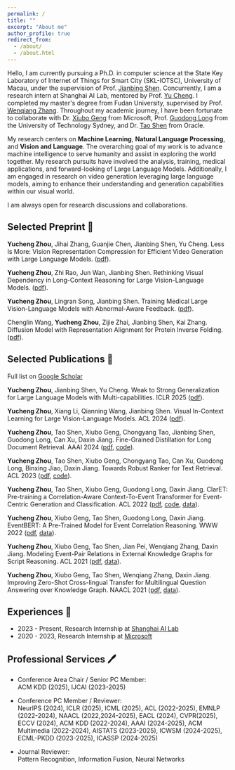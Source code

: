 ```yaml
---
permalink: /
title: ""
excerpt: "About me"
author_profile: true
redirect_from: 
  - /about/
  - /about.html
---
```


Hello, I am currently pursuing a Ph.D. in computer science at the State Key Laboratory of Internet of Things for Smart City (SKL-IOTSC), University of Macau, under the supervision of Prof. [Jianbing Shen](https://scholar.google.com/citations?user=_Q3NTToAAAAJ&hl=en). Concurrently, I am a research intern at Shanghai AI Lab, mentored by Prof. [Yu Cheng](https://ych133.github.io/). I completed my master's degree from Fudan University, supervised by Prof. [Wenqiang Zhang](http://www.fudanroilab.com/2021/07/01/WenqiangZhang.html). Throughout my academic journey, I have been fortunate to collaborate with Dr. [Xiubo Geng](https://xiubo0211.github.io/) from Microsoft, Prof. [Guodong Long](https://guodonglong.github.io/) from the University of Technology Sydney, and Dr. [Tao Shen](https://scholar.google.com/citations?user=SegyX9AAAAAJ&hl=en) from Oracle.

My research centers on **Machine Learning**, **Natural Language Processing**, and **Vision and Language**. The overarching goal of my work is to advance machine intelligence to serve humanity and assist in exploring the world together. My research pursuits have involved the analysis, training, medical applications, and forward-looking of Large Language Models. Additionally, I am engaged in research on video generation leveraging large language models, aiming to enhance their understanding and generation capabilities within our visual world.

I am always open for research discussions and collaborations.



<!-- ## News <g-emoji class="g-emoji" alias="memo" fallback-src="https://github.githubassets.com/images/icons/emoji/unicode/1f525.png">🔥</g-emoji> -->
<!-- timetable and other -->





## Selected Preprint <g-emoji class="g-emoji" alias="memo" fallback-src="https://github.githubassets.com/images/icons/emoji/unicode/1f4dd.png">📝</g-emoji>
**Yucheng Zhou**, Jihai Zhang, Guanjie Chen, Jianbing Shen, Yu Cheng. Less Is More: Vision Representation Compression for Efficient Video Generation with Large Language Models. ([pdf](https://openreview.net/pdf?id=S7yRfgmnpm)).

**Yucheng Zhou**, Zhi Rao, Jun Wan, Jianbing Shen. Rethinking Visual Dependency in Long-Context Reasoning for Large Vision-Language Models. ([pdf](https://arxiv.org/pdf/2410.19732?)).

**Yucheng Zhou**, Lingran Song, Jianbing Shen. Training Medical Large Vision-Language Models with Abnormal-Aware Feedback. ([pdf](https://arxiv.org/pdf/2501.01377)).

Chenglin Wang, **Yucheng Zhou**, Zijie Zhai, Jianbing Shen, Kai Zhang. Diffusion Model with Representation Alignment for Protein Inverse Folding. ([pdf](https://arxiv.org/pdf/2412.09380)).



## Selected Publications <g-emoji class="g-emoji" alias="memo" fallback-src="https://github.githubassets.com/images/icons/emoji/unicode/1f4dd.png">📜</g-emoji>
Full list on [Google Scholar](https://scholar.google.com/citations?hl=en&user=nnbFqRAAAAAJ)

**Yucheng Zhou**, Jianbing Shen, Yu Cheng. Weak to Strong Generalization for Large Language Models with Multi-capabilities. ICLR 2025 ([pdf](https://openreview.net/forum?id=N1vYivuSKq)).

**Yucheng Zhou**, Xiang Li, Qianning Wang, Jianbing Shen. Visual In-Context Learning for Large Vision-Language Models. ACL 2024 ([pdf](https://arxiv.org/pdf/2402.11574.pdf)).

**Yucheng Zhou**, Tao Shen, Xiubo Geng, Chongyang Tao, Jianbing Shen, Guodong Long, Can Xu, Daxin Jiang. Fine-Grained Distillation for Long Document Retrieval. AAAI 2024 ([pdf](https://arxiv.org/pdf/2212.10423.pdf), [code](https://github.com/yczhou001/FGD)).

**Yucheng Zhou**, Tao Shen, Xiubo Geng, Chongyang Tao, Can Xu, Guodong Long, Binxing Jiao, Daxin Jiang. Towards Robust Ranker for Text Retrieval. ACL 2023 ([pdf](https://arxiv.org/pdf/2206.08063.pdf), [code](https://huggingface.co/YCZhou/R2ANKER)).

**Yucheng Zhou**, Tao Shen, Xiubo Geng, Guodong Long, Daxin Jiang. ClarET: Pre-training a Correlation-Aware Context-To-Event Transformer for Event-Centric Generation and Classification. ACL 2022 ([pdf](https://aclanthology.org/2022.acl-long.183.pdf), [code](https://aclanthology.org/2022.acl-long.183/), [data](https://github.com/yczhou001/ClarET)).

**Yucheng Zhou**, Xiubo Geng, Tao Shen, Guodong Long, Daxin Jiang. EventBERT: A Pre-Trained Model for Event Correlation Reasoning. WWW 2022 ([pdf](https://dl.acm.org/doi/abs/10.1145/3485447.3511928), [data](https://github.com/yczhou001/ClarET)).

**Yucheng Zhou**, Xiubo Geng, Tao Shen, Jian Pei, Wenqiang Zhang, Daxin Jiang. Modeling Event-Pair Relations in External Knowledge Graphs for Script Reasoning. ACL 2021 ([pdf](https://aclanthology.org/2021.findings-acl.403.pdf), [data](https://github.com/yczhou001/ClarET)).

**Yucheng Zhou**, Xiubo Geng, Tao Shen, Wenqiang Zhang, Daxin Jiang. Improving Zero-Shot Cross-lingual Transfer for Multilingual Question Answering over Knowledge Graph. NAACL 2021 ([pdf](https://aclanthology.org/2021.naacl-main.465.pdf), [data](https://github.com/yczhou001/Multilingual-KBQA-Dataset)).





## Experiences <g-emoji class="g-emoji" alias="briefcase" fallback-src="https://github.githubassets.com/images/icons/emoji/unicode/1f4bc.png">💼</g-emoji>

- 2023 - Present, Research Internship at [Shanghai AI Lab](https://www.shlab.org.cn/)
- 2020 - 2023, Research Internship at [Microsoft](https://careers.microsoft.com/v2/global/en/locations/beijing.html)




## Professional Services <g-emoji class="g-emoji" alias="sparkles" fallback-src="https://github.githubassets.com/images/icons/emoji/unicode/1f58a.png?v8">🖊</g-emoji>

- Conference Area Chair / Senior PC Member: \
ACM KDD (2025), IJCAI (2023-2025) 

- Conference PC Member / Reviewer: \
NeurIPS (2024), ICLR (2025), ICML (2025), ACL (2022-2025), EMNLP (2022-2024), NAACL (2022,2024-2025), EACL (2024), CVPR(2025), ECCV (2024), ACM KDD (2022-2024), AAAI (2024-2025), ACM Multimedia (2022-2024), AISTATS (2023-2025), ICWSM (2024-2025), ECML-PKDD (2023-2025), ICASSP (2024-2025)

- Journal Reviewer: \
Pattern Recognition, Information Fusion, Neural Networks



<!-- ## Selected Awards <g-emoji class="g-emoji" alias="sparkles" fallback-src="https://github.githubassets.com/images/icons/emoji/unicode/2728.png">✨</g-emoji> -->


<script type='text/javascript' id='clustrmaps' src='//cdn.clustrmaps.com/map_v2.js?cl=ffffff&w=250&t=tt&d=Nnem6cnBKrTWlQflRw_36Uq6Iy-QmEldmoz6Wszl1xY&co=2d78ad&cmo=3acc3a&cmn=ff5353&ct=ffffff'></script>